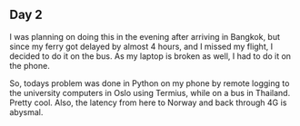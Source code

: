 ## Day 2

I was planning on doing this in the evening after arriving in Bangkok, but since
my ferry got delayed by almost 4 hours, and I missed my flight, I decided to do
it on the bus. As my laptop is broken as well, I had to do it on the phone.

So, todays problem was done in Python on my phone by remote logging to the university
computers in Oslo using Termius, while on a bus in Thailand. Pretty cool. Also,
the latency from here to Norway and back through 4G is abysmal.
